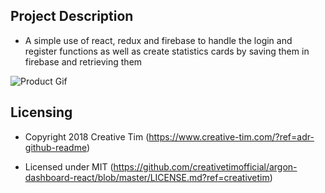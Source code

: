 ## Project Description
- A simple use of react, redux and firebase to handle the login and register functions as well as create statistics cards by    saving them in firebase and retrieving them

![Product Gif](https://raw.githubusercontent.com/creativetimofficial/public-assets/master/argon-dashboard-react/argon-dashboard-react.gif)

## Licensing

- Copyright 2018 Creative Tim (https://www.creative-tim.com/?ref=adr-github-readme)

- Licensed under MIT (https://github.com/creativetimofficial/argon-dashboard-react/blob/master/LICENSE.md?ref=creativetim)
